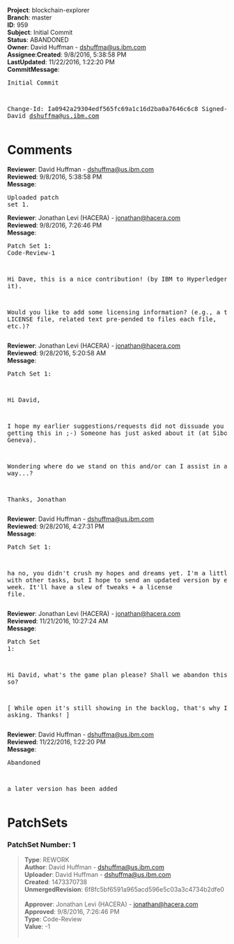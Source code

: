<strong>Project</strong>: blockchain-explorer</br><strong>Branch</strong>: master<br><strong>ID</strong>: 959<br><strong>Subject</strong>: Initial Commit<br><strong>Status</strong>: ABANDONED<br><strong>Owner</strong>: David Huffman - dshuffma@us.ibm.com<br><strong>Assignee</strong>:<strong>Created</strong>: 9/8/2016, 5:38:58 PM<br><strong>LastUpdated</strong>: 11/22/2016, 1:22:20 PM<br><strong>CommitMessage</strong>:<br><pre>Initial Commit

Change-Id: Ia0942a29304edf565fc69a1c16d2ba0a7646c6c8
Signed-off-by: David <dshuffma@us.ibm.com>
</pre><h1>Comments</h1><strong>Reviewer</strong>: David Huffman - dshuffma@us.ibm.com<br><strong>Reviewed</strong>: 9/8/2016, 5:38:58 PM<br><strong>Message</strong>: <pre>Uploaded patch set 1.</pre><strong>Reviewer</strong>: Jonathan Levi (HACERA) - jonathan@hacera.com<br><strong>Reviewed</strong>: 9/8/2016, 7:26:46 PM<br><strong>Message</strong>: <pre>Patch Set 1: Code-Review-1

Hi Dave, this is a nice contribution! (by IBM to Hyperledger, I take it).

Would you like to add some licensing information? (e.g., a top level LICENSE file, related text pre-pended to files each file, etc.)?</pre><strong>Reviewer</strong>: Jonathan Levi (HACERA) - jonathan@hacera.com<br><strong>Reviewed</strong>: 9/28/2016, 5:20:58 AM<br><strong>Message</strong>: <pre>Patch Set 1:

Hi David,

I hope my earlier suggestions/requests did not dissuade you from getting this in ;-) Someone has just asked about it (at Sibos, Geneva).

Wondering where do we stand on this and/or can I assist in any way...?

Thanks, Jonathan</pre><strong>Reviewer</strong>: David Huffman - dshuffma@us.ibm.com<br><strong>Reviewed</strong>: 9/28/2016, 4:27:31 PM<br><strong>Message</strong>: <pre>Patch Set 1:

ha no, you didn't crush my hopes and dreams yet.  I'm a little behind with other tasks, but I hope to send an updated version by end of the week.  It'll have a slew of tweaks + a license file.</pre><strong>Reviewer</strong>: Jonathan Levi (HACERA) - jonathan@hacera.com<br><strong>Reviewed</strong>: 11/21/2016, 10:27:24 AM<br><strong>Message</strong>: <pre>Patch Set 1:

Hi David, what's the game plan please? Shall we abandon this or so?

[ While open it's still showing in the backlog, that's why I'm asking. Thanks! ]</pre><strong>Reviewer</strong>: David Huffman - dshuffma@us.ibm.com<br><strong>Reviewed</strong>: 11/22/2016, 1:22:20 PM<br><strong>Message</strong>: <pre>Abandoned

a later version has been added</pre><h1>PatchSets</h1><h3>PatchSet Number: 1</h3><blockquote><strong>Type</strong>: REWORK<br><strong>Author</strong>: David Huffman - dshuffma@us.ibm.com<br><strong>Uploader</strong>: David Huffman - dshuffma@us.ibm.com<br><strong>Created</strong>: 1473370738<br><strong>UnmergedRevision</strong>: 6f8fc5bf6591a965acd596e5c03a3c4734b2dfe0<br><br><strong>Approver</strong>: Jonathan Levi (HACERA) - jonathan@hacera.com<br><strong>Approved</strong>: 9/8/2016, 7:26:46 PM<br><strong>Type</strong>: Code-Review<br><strong>Value</strong>: -1<br><br></blockquote>